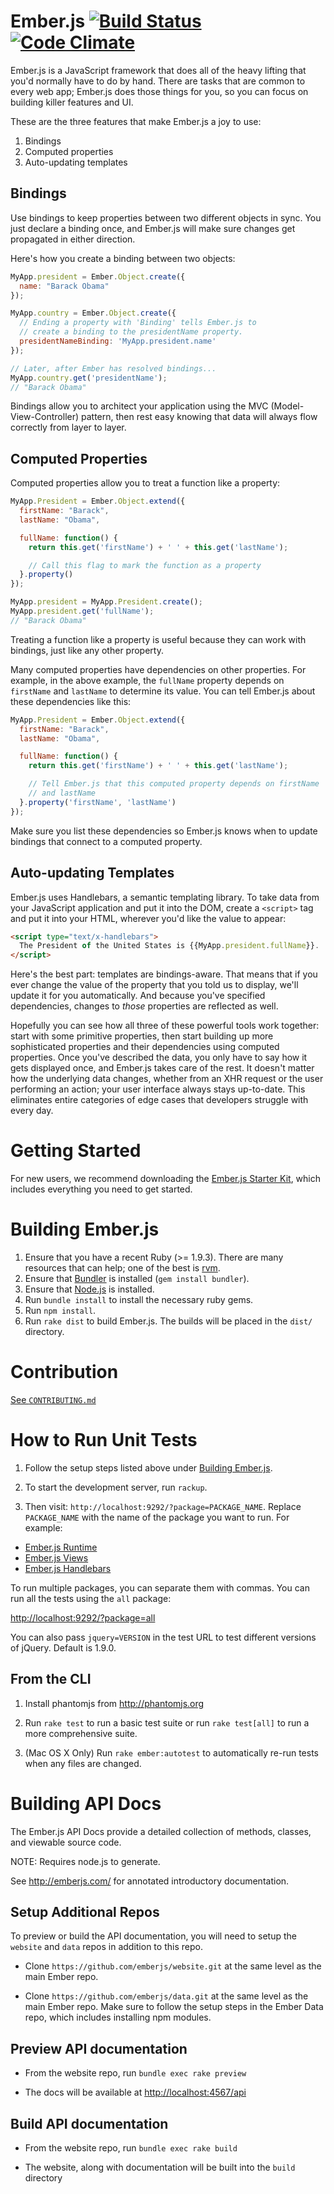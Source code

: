 # Ember.js [![Build Status](https://secure.travis-ci.org/emberjs/ember.js.png?branch=master)](http://travis-ci.org/emberjs/ember.js) [![Code Climate](https://codeclimate.com/github/emberjs/ember.js.png)](https://codeclimate.com/github/emberjs/ember.js)

Ember.js is a JavaScript framework that does all of the heavy lifting
that you'd normally have to do by hand. There are tasks that are common
to every web app; Ember.js does those things for you, so you can focus
on building killer features and UI.

These are the three features that make Ember.js a joy to use:

1. Bindings
2. Computed properties
3. Auto-updating templates

## Bindings

Use bindings to keep properties between two different objects in sync.
You just declare a binding once, and Ember.js will make sure changes get
propagated in either direction.

Here's how you create a binding between two objects:

```javascript
MyApp.president = Ember.Object.create({
  name: "Barack Obama"
});

MyApp.country = Ember.Object.create({
  // Ending a property with 'Binding' tells Ember.js to
  // create a binding to the presidentName property.
  presidentNameBinding: 'MyApp.president.name'
});

// Later, after Ember has resolved bindings...
MyApp.country.get('presidentName');
// "Barack Obama"
```
Bindings allow you to architect your application using the MVC
(Model-View-Controller) pattern, then rest easy knowing that data will
always flow correctly from layer to layer.

## Computed Properties

Computed properties allow you to treat a function like a property:

``` javascript
MyApp.President = Ember.Object.extend({
  firstName: "Barack",
  lastName: "Obama",

  fullName: function() {
    return this.get('firstName') + ' ' + this.get('lastName');

    // Call this flag to mark the function as a property
  }.property()
});

MyApp.president = MyApp.President.create();
MyApp.president.get('fullName');
// "Barack Obama"
```

Treating a function like a property is useful because they can work with
bindings, just like any other property.

Many computed properties have dependencies on other properties. For
example, in the above example, the `fullName` property depends on
`firstName` and `lastName` to determine its value. You can tell Ember.js
about these dependencies like this:

``` javascript
MyApp.President = Ember.Object.extend({
  firstName: "Barack",
  lastName: "Obama",

  fullName: function() {
    return this.get('firstName') + ' ' + this.get('lastName');

    // Tell Ember.js that this computed property depends on firstName
    // and lastName
  }.property('firstName', 'lastName')
});
```

Make sure you list these dependencies so Ember.js knows when to update
bindings that connect to a computed property.

## Auto-updating Templates

Ember.js uses Handlebars, a semantic templating library. To take data
from your JavaScript application and put it into the DOM, create a
`<script>` tag and put it into your HTML, wherever you'd like the value
to appear:

``` html
<script type="text/x-handlebars">
  The President of the United States is {{MyApp.president.fullName}}.
</script>
```

Here's the best part: templates are bindings-aware. That means that if
you ever change the value of the property that you told us to display,
we'll update it for you automatically. And because you've specified
dependencies, changes to *those* properties are reflected as well.

Hopefully you can see how all three of these powerful tools work
together: start with some primitive properties, then start building up
more sophisticated properties and their dependencies using computed
properties. Once you've described the data, you only have to say
how it gets displayed once, and Ember.js takes care of the rest. It
doesn't matter how the underlying data changes, whether from an XHR
request or the user performing an action; your user interface always
stays up-to-date. This eliminates entire categories of edge cases that
developers struggle with every day.

# Getting Started

For new users, we recommend downloading the [Ember.js Starter
Kit](https://github.com/emberjs/starter-kit/tags), which includes
everything you need to get started.

# Building Ember.js

1. Ensure that you have a recent Ruby (>= 1.9.3). There are many resources that can help;
   one of the best is [rvm](https://rvm.io/).
2. Ensure that [Bundler](http://bundler.io/) is installed (`gem install bundler`).
3. Ensure that [Node.js](http://nodejs.org/) is installed.
4. Run `bundle install` to install the necessary ruby gems.
5. Run `npm install`.
6. Run `rake dist` to build Ember.js. The builds will be placed in the `dist/` directory.

# Contribution

[See `CONTRIBUTING.md`](https://github.com/emberjs/ember.js/blob/master/CONTRIBUTING.md)

# How to Run Unit Tests


1. Follow the setup steps listed above under [Building Ember.js](#building-emberjs).

2. To start the development server, run `rackup`.

3. Then visit: `http://localhost:9292/?package=PACKAGE_NAME`. Replace
`PACKAGE_NAME` with the name of the package you want to run. For
example:

  * [Ember.js Runtime](http://localhost:9292/?package=ember-runtime)
  * [Ember.js Views](http://localhost:9292/?package=ember-views)
  * [Ember.js Handlebars](http://localhost:9292/?package=ember-handlebars)

To run multiple packages, you can separate them with commas. You can run
all the tests using the `all` package:

<http://localhost:9292/?package=all>

You can also pass `jquery=VERSION` in the test URL to test different
versions of jQuery. Default is 1.9.0.

## From the CLI

1. Install phantomjs from http://phantomjs.org

2. Run `rake test` to run a basic test suite or run `rake test[all]` to
   run a more comprehensive suite.

3. (Mac OS X Only) Run `rake ember:autotest` to automatically re-run tests
   when any files are changed.

# Building API Docs

The Ember.js API Docs provide a detailed collection of methods, classes,
and viewable source code.

NOTE: Requires node.js to generate.

See <http://emberjs.com/> for annotated introductory documentation.

## Setup Additional Repos

To preview or build the API documentation, you will need to setup
the `website` and `data` repos in addition to this repo.

* Clone `https://github.com/emberjs/website.git` at the same level as the
  main Ember repo.

* Clone `https://github.com/emberjs/data.git` at the same level as the main
  Ember repo. Make sure to follow the setup steps in the Ember Data repo,
  which includes installing npm modules.

## Preview API documentation

* From the website repo, run `bundle exec rake preview`

* The docs will be available at <http://localhost:4567/api>

## Build API documentation

* From the website repo, run `bundle exec rake build`

* The website, along with documentation will be built into the `build`
  directory